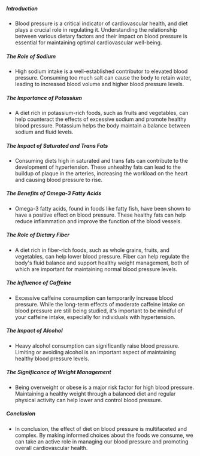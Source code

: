 ##### Introduction
* Blood pressure is a critical indicator of cardiovascular health, and diet plays a crucial role in regulating it. Understanding the relationship between various dietary factors and their impact on blood pressure is essential for maintaining optimal cardiovascular well-being.

##### The Role of Sodium
* High sodium intake is a well-established contributor to elevated blood pressure. Consuming too much salt can cause the body to retain water, leading to increased blood volume and higher blood pressure levels.

##### The Importance of Potassium
* A diet rich in potassium-rich foods, such as fruits and vegetables, can help counteract the effects of excessive sodium and promote healthy blood pressure. Potassium helps the body maintain a balance between sodium and fluid levels.

##### The Impact of Saturated and Trans Fats
* Consuming diets high in saturated and trans fats can contribute to the development of hypertension. These unhealthy fats can lead to the buildup of plaque in the arteries, increasing the workload on the heart and causing blood pressure to rise.

##### The Benefits of Omega-3 Fatty Acids
* Omega-3 fatty acids, found in foods like fatty fish, have been shown to have a positive effect on blood pressure. These healthy fats can help reduce inflammation and improve the function of the blood vessels.

##### The Role of Dietary Fiber
* A diet rich in fiber-rich foods, such as whole grains, fruits, and vegetables, can help lower blood pressure. Fiber can help regulate the body's fluid balance and support healthy weight management, both of which are important for maintaining normal blood pressure levels.

##### The Influence of Caffeine
* Excessive caffeine consumption can temporarily increase blood pressure. While the long-term effects of moderate caffeine intake on blood pressure are still being studied, it's important to be mindful of your caffeine intake, especially for individuals with hypertension.

##### The Impact of Alcohol
* Heavy alcohol consumption can significantly raise blood pressure. Limiting or avoiding alcohol is an important aspect of maintaining healthy blood pressure levels.

##### The Significance of Weight Management
* Being overweight or obese is a major risk factor for high blood pressure. Maintaining a healthy weight through a balanced diet and regular physical activity can help lower and control blood pressure.

##### Conclusion
* In conclusion, the effect of diet on blood pressure is multifaceted and complex. By making informed choices about the foods we consume, we can take an active role in managing our blood pressure and promoting overall cardiovascular health.